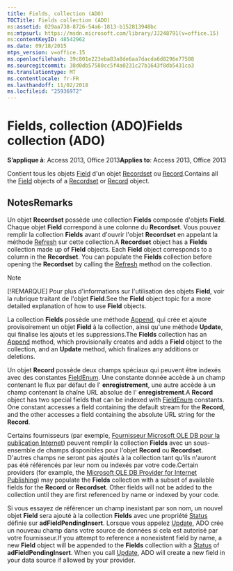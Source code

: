 ```yaml
---
title: Fields, collection (ADO)
TOCTitle: Fields collection (ADO)
ms:assetid: 029aa738-8726-54a6-1813-b152813948bc
ms:mtpsurl: https://msdn.microsoft.com/library/JJ248791(v=office.15)
ms:contentKeyID: 48542962
ms.date: 09/18/2015
mtps_version: v=office.15
ms.openlocfilehash: 39c801e223eba83a8de6aa7dacda6d8296e77588
ms.sourcegitcommit: 38d0db57580cc5f4a0231c27b1643f8db5431ca3
ms.translationtype: MT
ms.contentlocale: fr-FR
ms.lasthandoff: 11/02/2018
ms.locfileid: "25936972"
---
```

# <a name="fields-collection-ado"></a><span data-ttu-id="4a307-102">Fields, collection (ADO)</span><span class="sxs-lookup"><span data-stu-id="4a307-102">Fields collection (ADO)</span></span>


<span data-ttu-id="4a307-103">**S’applique à**: Access 2013, Office 2013</span><span class="sxs-lookup"><span data-stu-id="4a307-103">**Applies to**: Access 2013, Office 2013</span></span>

<span data-ttu-id="4a307-104">Contient tous les objets [Field](field-object-ado.md) d'un objet [Recordset](recordset-object-ado.md) ou [Record](record-object-ado.md).</span><span class="sxs-lookup"><span data-stu-id="4a307-104">Contains all the [Field](field-object-ado.md) objects of a [Recordset](recordset-object-ado.md) or [Record](record-object-ado.md) object.</span></span>

## <a name="remarks"></a><span data-ttu-id="4a307-105">Notes</span><span class="sxs-lookup"><span data-stu-id="4a307-105">Remarks</span></span>

<span data-ttu-id="4a307-p101">Un objet **Recordset** possède une collection **Fields** composée d'objets **Field**. Chaque objet **Field** correspond à une colonne du **Recordset**. Vous pouvez remplir la collection **Fields** avant d'ouvrir l'objet **Recordset** en appelant la méthode [Refresh](refresh-method-ado.md) sur cette collection.</span><span class="sxs-lookup"><span data-stu-id="4a307-p101">A **Recordset** object has a **Fields** collection made up of **Field** objects. Each **Field** object corresponds to a column in the **Recordset**. You can populate the **Fields** collection before opening the **Recordset** by calling the [Refresh](refresh-method-ado.md) method on the collection.</span></span>

> [!NOTE]
> <span data-ttu-id="4a307-109">[!REMARQUE] Pour plus d'informations sur l'utilisation des objets **Field**, voir la rubrique traitant de l'objet **Field**.</span><span class="sxs-lookup"><span data-stu-id="4a307-109">See the **Field** object topic for a more detailed explanation of how to use **Field** objects.</span></span>

<span data-ttu-id="4a307-110">La collection **Fields** possède une méthode [Append](append-method-ado.md), qui crée et ajoute provisoirement un objet **Field** à la collection, ainsi qu'une méthode **Update**, qui finalise les ajouts et les suppressions.</span><span class="sxs-lookup"><span data-stu-id="4a307-110">The **Fields** collection has an [Append](append-method-ado.md) method, which provisionally creates and adds a **Field** object to the collection, and an **Update** method, which finalizes any additions or deletions.</span></span>

<span data-ttu-id="4a307-p102">Un objet **Record** possède deux champs spéciaux qui peuvent être indexés avec des constantes [FieldEnum](fieldenum.md). Une constante donnée accède à un champ contenant le flux par défaut de l' **enregistrement**, une autre accède à un champ contenant la chaîne URL absolue de l' **enregistrement**.</span><span class="sxs-lookup"><span data-stu-id="4a307-p102">A **Record** object has two special fields that can be indexed with [FieldEnum](fieldenum.md) constants. One constant accesses a field containing the default stream for the **Record**, and the other accesses a field containing the absolute URL string for the **Record**.</span></span>

<span data-ttu-id="4a307-p103">Certains fournisseurs (par exemple, [Fournisseur Microsoft OLE DB pour la publication Internet](microsoft-ole-db-provider-for-internet-publishing.md)) peuvent remplir la collection **Fields** avec un sous-ensemble de champs disponibles pour l'objet **Record** ou **Recordset**. D'autres champs ne seront pas ajoutés à la collection tant qu'ils n'auront pas été référencés par leur nom ou indexés par votre code.</span><span class="sxs-lookup"><span data-stu-id="4a307-p103">Certain providers (for example, the [Microsoft OLE DB Provider for Internet Publishing](microsoft-ole-db-provider-for-internet-publishing.md)) may populate the **Fields** collection with a subset of available fields for the **Record** or **Recordset**. Other fields will not be added to the collection until they are first referenced by name or indexed by your code.</span></span>

<span data-ttu-id="4a307-p104">Si vous essayez de référencer un champ inexistant par son nom, un nouvel objet **Field** sera ajouté à la collection **Fields** avec une propriété [Status](status-property-ado-field.md) définie sur **adFieldPendingInsert**. Lorsque vous appelez [Update](update-method-ado.md), ADO crée un nouveau champ dans votre source de données si cela est autorisé par votre fournisseur.</span><span class="sxs-lookup"><span data-stu-id="4a307-p104">If you attempt to reference a nonexistent field by name, a new **Field** object will be appended to the **Fields** collection with a [Status](status-property-ado-field.md) of **adFieldPendingInsert**. When you call [Update](update-method-ado.md), ADO will create a new field in your data source if allowed by your provider.</span></span>

